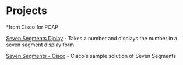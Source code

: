 # Projects
*from Cisco for PCAP

[Seven Segments Diplay](https://github.com/andrewdeutschj/Essentials2/blob/main/seven-segment-display.py) - Takes a number and displays the number in a seven segment display form

[Seven Segments - Cisco](https://github.com/andrewdeutschj/Essentials2/blob/main/seven-segment-cisco-example.py) - Cisco's sample solution of Seven Segments
